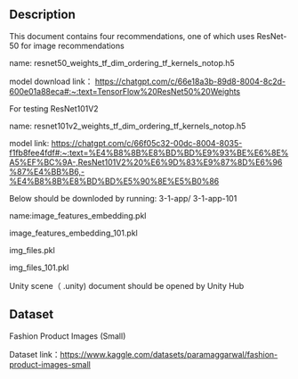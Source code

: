 ## Description

This document contains four recommendations, one of which uses ResNet-50 for image recommendations

name: resnet50_weights_tf_dim_ordering_tf_kernels_notop.h5

model download link： https://chatgpt.com/c/66e18a3b-89d8-8004-8c2d-600e01a88eca#:~:text=TensorFlow%20ResNet50%20Weights

For testing ResNet101V2

name: resnet101v2_weights_tf_dim_ordering_tf_kernels_notop.h5

model link:
https://chatgpt.com/c/66f05c32-00dc-8004-8035-f1fb8fee4fdf#:~:text=%E4%B8%8B%E8%BD%BD%E9%93%BE%E6%8E%A5%EF%BC%9A-,ResNet101V2%20%E6%9D%83%E9%87%8D%E6%96%87%E4%BB%B6,-%E4%B8%8B%E8%BD%BD%E5%90%8E%E5%B0%86


Below should be downloded by running: 3-1-app/ 3-1-app-101

name:image_features_embedding.pkl

image_features_embedding_101.pkl

img_files.pkl

img_files_101.pkl


Unity scene（ .unity) document should be opened by Unity Hub

## Dataset

Fashion Product Images (Small)

Dataset link：https://www.kaggle.com/datasets/paramaggarwal/fashion-product-images-small

